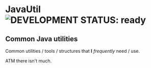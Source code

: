 # JavaUtil &nbsp; ![DEVELOPMENT STATUS: ready](https://badgen.net/badge/DEVELOPMENT%20STATUS/ready/green)
## Common Java utilities

Common utilities / tools / structures that **I** *frequently* need / use.

ATM there isn't much.
